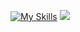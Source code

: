 [![My Skills](https://skillicons.dev/icons?i=solidity,react,tailwind,typescript,ipfs,js,jquery,laravel,php,mysql,html,bootstrap,css)](https://skillicons.dev)
![](https://komarev.com/ghpvc/?username=Top88Star)
